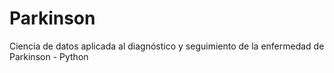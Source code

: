 # Parkinson
Ciencia de datos aplicada al diagnóstico y seguimiento de la enfermedad de Parkinson - Python
